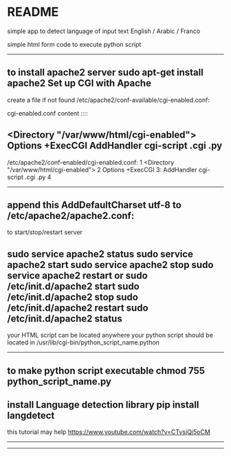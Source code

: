 # README

simple app to detect language of input text 
English / Arabic / Franco 

simple html form code to execute python script  

------------------------------------------------------------------------------
to install apache2 server 
  sudo apt-get install apache2
  Set up CGI with Apache 
------------------------------------------------------------------------------
create a file if not found 
/etc/apache2/conf-available/cgi-enabled.conf:

cgi-enabled.conf content :::: 

<Directory "/var/www/html/cgi-enabled">
      Options +ExecCGI
      AddHandler cgi-script .cgi .py
</Directory>
------------------------------------------------------------------------------
/etc/apache2/conf-enabled/cgi-enabled.conf:
    1  <Directory "/var/www/html/cgi-enabled">
    2        Options +ExecCGI
    3:       AddHandler cgi-script .cgi .py
    4  </Directory>

------------------------------------------------------------------------------
append this 
AddDefaultCharset utf-8
to /etc/apache2/apache2.conf:
------------------------------------------------------------------------------
to start/stop/restart server

sudo service apache2 status
sudo service apache2 start
sudo service apache2 stop
sudo service apache2 restart
or
sudo /etc/init.d/apache2 start
sudo /etc/init.d/apache2 stop
sudo /etc/init.d/apache2 restart
sudo /etc/init.d/apache2 status
------------------------------------------------------------------------------
your HTML script can be located anywhere 
your python script should be located in 
/usr/lib/cgi-bin/python_script_name.python

------------------------------------------------------------------------------
to make python script executable 
chmod 755 python_script_name.py
------------------------------------------------------------------------------
install Language detection library
pip install langdetect
------------------------------------------------------------------------------
this tutorial may help 
https://www.youtube.com/watch?v=CTvsjQi5oCM

------------------------------------------------------------------------------
------------------------------------------------------------------------------
